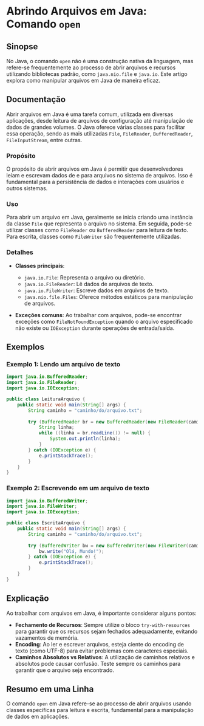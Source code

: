 <!--
Meta Description: # Abrindo Arquivos em Java: Comando `open` ## Sinopse No Java, o comando `open` não é uma construção nativa da linguagem, mas refere-se frequentemente...
Meta Keywords: java, arquivos, para, arquivo, como
-->

# Abrindo Arquivos em Java: Comando `open`

## Sinopse
No Java, o comando `open` não é uma construção nativa da linguagem, mas refere-se frequentemente ao processo de abrir arquivos e recursos utilizando bibliotecas padrão, como `java.nio.file` e `java.io`. Este artigo explora como manipular arquivos em Java de maneira eficaz.

## Documentação
Abrir arquivos em Java é uma tarefa comum, utilizada em diversas aplicações, desde leitura de arquivos de configuração até manipulação de dados de grandes volumes. O Java oferece várias classes para facilitar essa operação, sendo as mais utilizadas `File`, `FileReader`, `BufferedReader`, `FileInputStream`, entre outras.

### Propósito
O propósito de abrir arquivos em Java é permitir que desenvolvedores leiam e escrevam dados de e para arquivos no sistema de arquivos. Isso é fundamental para a persistência de dados e interações com usuários e outros sistemas.

### Uso
Para abrir um arquivo em Java, geralmente se inicia criando uma instância da classe `File` que representa o arquivo no sistema. Em seguida, pode-se utilizar classes como `FileReader` ou `BufferedReader` para leitura de texto. Para escrita, classes como `FileWriter` são frequentemente utilizadas.

### Detalhes
- **Classes principais**: 
  - `java.io.File`: Representa o arquivo ou diretório.
  - `java.io.FileReader`: Lê dados de arquivos de texto.
  - `java.io.FileWriter`: Escreve dados em arquivos de texto.
  - `java.nio.file.Files`: Oferece métodos estáticos para manipulação de arquivos.

- **Exceções comuns**: Ao trabalhar com arquivos, pode-se encontrar exceções como `FileNotFoundException` quando o arquivo especificado não existe ou `IOException` durante operações de entrada/saída.

## Exemplos

### Exemplo 1: Lendo um arquivo de texto
```java
import java.io.BufferedReader;
import java.io.FileReader;
import java.io.IOException;

public class LeituraArquivo {
    public static void main(String[] args) {
        String caminho = "caminho/do/arquivo.txt";
        
        try (BufferedReader br = new BufferedReader(new FileReader(caminho))) {
            String linha;
            while ((linha = br.readLine()) != null) {
                System.out.println(linha);
            }
        } catch (IOException e) {
            e.printStackTrace();
        }
    }
}
```

### Exemplo 2: Escrevendo em um arquivo de texto
```java
import java.io.BufferedWriter;
import java.io.FileWriter;
import java.io.IOException;

public class EscritaArquivo {
    public static void main(String[] args) {
        String caminho = "caminho/do/arquivo.txt";
        
        try (BufferedWriter bw = new BufferedWriter(new FileWriter(caminho))) {
            bw.write("Olá, Mundo!");
        } catch (IOException e) {
            e.printStackTrace();
        }
    }
}
```

## Explicação
Ao trabalhar com arquivos em Java, é importante considerar alguns pontos:

- **Fechamento de Recursos**: Sempre utilize o bloco `try-with-resources` para garantir que os recursos sejam fechados adequadamente, evitando vazamentos de memória.
- **Encoding**: Ao ler e escrever arquivos, esteja ciente do encoding de texto (como UTF-8) para evitar problemas com caracteres especiais.
- **Caminhos Absolutos vs Relativos**: A utilização de caminhos relativos e absolutos pode causar confusão. Teste sempre os caminhos para garantir que o arquivo seja encontrado.

## Resumo em uma Linha
O comando `open` em Java refere-se ao processo de abrir arquivos usando classes específicas para leitura e escrita, fundamental para a manipulação de dados em aplicações.